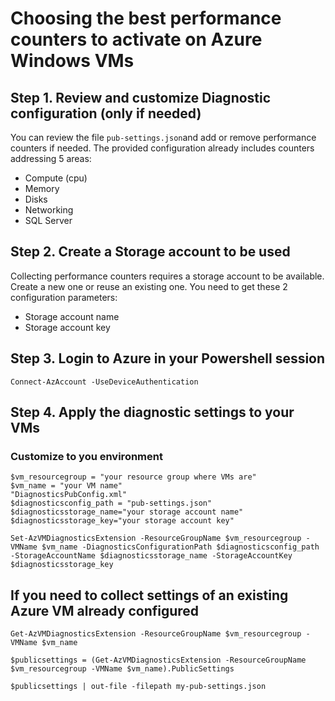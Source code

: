 # Choosing the best performance counters to activate on Azure Windows VMs

## Step 1. Review and customize Diagnostic configuration (only if needed)

You can review the file `pub-settings.json`and add or remove performance counters if needed. The provided configuration already includes counters addressing 5 areas:
- Compute (cpu)
- Memory
- Disks
- Networking
- SQL Server

## Step 2. Create a Storage account to be used

Collecting performance counters requires a storage account to be available.
Create a new one or reuse an existing one. You need to get these 2 configuration parameters:
- Storage account name
- Storage account key

## Step 3. Login to Azure in your Powershell session

```
Connect-AzAccount -UseDeviceAuthentication
```

## Step 4. Apply the diagnostic settings to your VMs

### Customize to you environment

```
$vm_resourcegroup = "your resource group where VMs are"
$vm_name = "your VM name"
"DiagnosticsPubConfig.xml"
$diagnosticsconfig_path = "pub-settings.json"
$diagnosticsstorage_name="your storage account name"
$diagnosticsstorage_key="your storage account key"

Set-AzVMDiagnosticsExtension -ResourceGroupName $vm_resourcegroup -VMName $vm_name -DiagnosticsConfigurationPath $diagnosticsconfig_path -StorageAccountName $diagnosticsstorage_name -StorageAccountKey $diagnosticsstorage_key
```

## If you need to collect settings of an existing Azure VM already configured

```
Get-AzVMDiagnosticsExtension -ResourceGroupName $vm_resourcegroup -VMName $vm_name

$publicsettings = (Get-AzVMDiagnosticsExtension -ResourceGroupName $vm_resourcegroup -VMName $vm_name).PublicSettings

$publicsettings | out-file -filepath my-pub-settings.json
```
